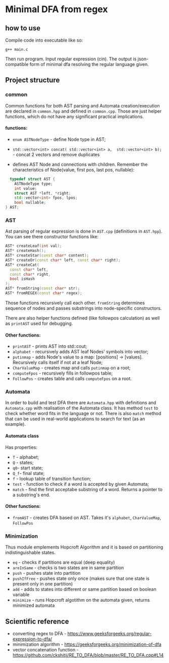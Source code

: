 # Minimal DFA from regex

## how to use

Compile code into executable like so:
```
g++ main.c
```

Then run program. Input regular expression (cin).
The output is json-compatible form of minimal dfa
resolving the regular language given.

## Project structure

### common
Common functions for both AST parsing and Automata
creation/execution are declared in `common.hpp` and
defined in `common.cpp`.
Those are just helper functions, which do not have any significant practical implications.

#### functions:
* `enum ASTNodeType` - define Node type in AST;


* `std::vector<int> concat(
   std::vector<int> a, 
   std::vector<int> b);` - concat 
   2 vectors and remove duplicates
 
* defines AST Node and connections with children. Remember the characteristics of Node(value, first pos, last pos, nullable):
```c++ 
  typedef struct AST {
    ASTNodeType type;
    int value;
    struct AST *left, *right;
    std::vector<int> fpos, lpos;
    bool nullable;
} AST;
```


### AST
Ast parsing of regular expression is done in `AST.cpp`
(definitions in `AST.hpp`).
You can see there constructor functions like:
```c++
AST* createLeaf(int val);
AST* createHash();
AST* createStar(const char* content);
AST* createOr(const char* left, const char* right);
AST* createCat(
  const char* left,
  const char* right,
  bool isHash
);
AST* fromString(const char* str);
AST* fromREGEX(const char* regex);
```

Those functions recursively call each other.
`fromString` determines sequence of nodes and
passes substrings into node-specific constructors.

There are also helper functions defined
(like followpos calculation) as well as `printAST`
used for debugging.

#### Other functions:
* `printAST` - prints AST into std::cout;
* `alphabet` - recursively adds AST leaf Nodes' symbols into vector<int>;
* `putinmap` - adds Node's value to a map: [positions] → [values]. Recursively calls itself if not at a leaf Node;
* `CharValueMap` - creates map and calls `putinmap` on a root;
* `computeFpos` - recursively fills in followpos table;
* `FollowPos` - creates table and calls `computeFpos` on a root.
### Automata
In order to build and test DFA there are
`Automata.hpp` with definitions and `Automata.cpp`
with realisation of the Automata class.
It has method `test` to check whether
word fits in the language or not.
There is also `match` method that can be used in
real-world applications to search for text (as an 
example).

#### Automata class
Has properties:
* `T` - alphabet;
* `Q` - states;
* `q0`- start state;
* `Q_f`- final state;
* `f` - lookup table of transition function;
* `test` - function to check if a word is accepted by given Automata;
* `match` - find the first acceptabe substring of a word. Returns a pointer to a substring's end.

#### Other functions:
* `fromAST` - creates DFA based on AST. Takes it's `alphabet`, `CharValueMap`, `FollowPos` 

### Minimization
Thus module emplements Hopcroft Algorithm and it is based on partitioning indistinguishable states. 

* `eq` - checks if partitions are equal (deep equality)
* `areInSame` - checks is two states are in same partition
* `push` - pushes state into partition
* `pushIfFree` - pushes state only once (makes sure that one state is present only in one partition) 
* `add` - adds to states into different or same partition based on boolean variable
* `minimize` - runs Hopcroft algotithm on the automata given, returns minimized automata


## Scientific reference

* converting regex to DFA - https://www.geeksforgeeks.org/regular-expression-to-dfa/
* minimization algorithm - https://geeksforgeeks.org/minimization-of-dfa
* vector concatenation function - https://github.com/ckshitij/RE_TO_DFA/blob/master/RE_TO_DFA.cpp#L14

